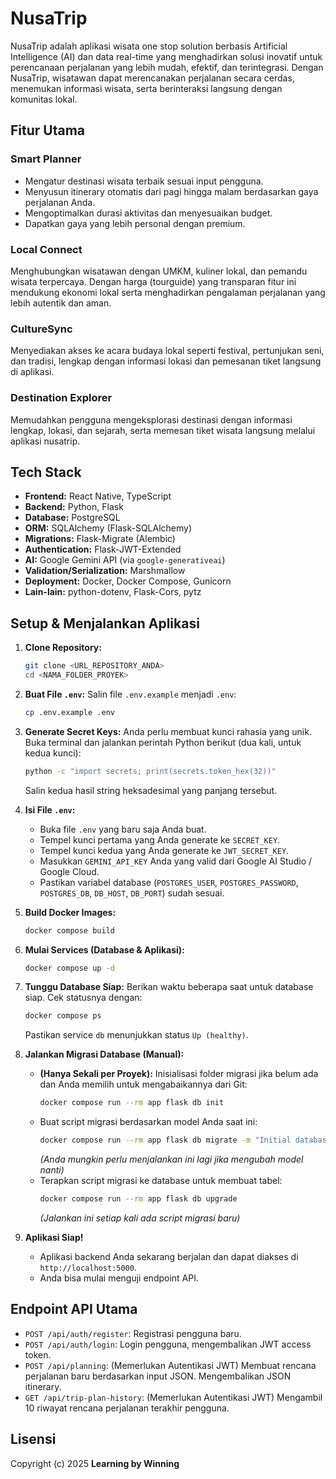 # NusaTrip

NusaTrip adalah aplikasi wisata one stop solution berbasis Artificial Intelligence (AI) dan data real-time yang menghadirkan solusi inovatif untuk perencanaan perjalanan yang lebih mudah, efektif, dan terintegrasi. Dengan NusaTrip, wisatawan dapat merencanakan perjalanan secara cerdas, menemukan informasi wisata, serta berinteraksi langsung dengan komunitas lokal.

## Fitur Utama

### Smart Planner
* Mengatur destinasi wisata terbaik sesuai input pengguna.
* Menyusun itinerary otomatis dari pagi hingga malam berdasarkan gaya perjalanan Anda.
* Mengoptimalkan durasi aktivitas dan menyesuaikan budget.
* Dapatkan gaya yang lebih personal dengan premium.

### Local Connect
Menghubungkan wisatawan dengan UMKM, kuliner lokal, dan pemandu wisata terpercaya. Dengan harga (tourguide) yang transparan fitur ini mendukung ekonomi lokal serta menghadirkan pengalaman perjalanan yang lebih autentik dan aman.

### CultureSync
Menyediakan akses ke acara budaya lokal seperti festival, pertunjukan seni, dan tradisi, lengkap dengan informasi lokasi dan pemesanan tiket langsung di aplikasi.

### Destination Explorer
Memudahkan pengguna mengeksplorasi destinasi dengan informasi lengkap, lokasi, dan sejarah, serta memesan tiket wisata langsung melalui aplikasi nusatrip.

## Tech Stack

* **Frontend:** React Native, TypeScript
* **Backend:** Python, Flask
* **Database:** PostgreSQL
* **ORM:** SQLAlchemy (Flask-SQLAlchemy)
* **Migrations:** Flask-Migrate (Alembic)
* **Authentication:** Flask-JWT-Extended
* **AI:** Google Gemini API (via `google-generativeai`)
* **Validation/Serialization:** Marshmallow
* **Deployment:** Docker, Docker Compose, Gunicorn
* **Lain-lain:** python-dotenv, Flask-Cors, pytz


## Setup & Menjalankan Aplikasi

1.  **Clone Repository:**
    ```bash
    git clone <URL_REPOSITORY_ANDA>
    cd <NAMA_FOLDER_PROYEK>
    ```

2.  **Buat File `.env`:**
    Salin file `.env.example` menjadi `.env`:
    ```bash
    cp .env.example .env
    ```

3.  **Generate Secret Keys:** Anda perlu membuat kunci rahasia yang unik. Buka terminal dan jalankan perintah Python berikut (dua kali, untuk kedua kunci):
    ```bash
    python -c "import secrets; print(secrets.token_hex(32))"
    ```
    Salin kedua hasil string heksadesimal yang panjang tersebut.

4.  **Isi File `.env`:**
    * Buka file `.env` yang baru saja Anda buat.
    * Tempel kunci pertama yang Anda generate ke `SECRET_KEY`.
    * Tempel kunci kedua yang Anda generate ke `JWT_SECRET_KEY`.
    * Masukkan `GEMINI_API_KEY` Anda yang valid dari Google AI Studio / Google Cloud.
    * Pastikan variabel database (`POSTGRES_USER`, `POSTGRES_PASSWORD`, `POSTGRES_DB`, `DB_HOST`, `DB_PORT`) sudah sesuai.

5.  **Build Docker Images:**
    ```bash
    docker compose build
    ```

6.  **Mulai Services (Database & Aplikasi):**
    ```bash
    docker compose up -d
    ```

7.  **Tunggu Database Siap:** Berikan waktu beberapa saat untuk database siap. Cek statusnya dengan:
    ```bash
    docker compose ps
    ```
    Pastikan service `db` menunjukkan status `Up (healthy)`.

8.  **Jalankan Migrasi Database (Manual):**
    * **(Hanya Sekali per Proyek):** Inisialisasi folder migrasi jika belum ada dan Anda memilih untuk mengabaikannya dari Git:
        ```bash
        docker compose run --rm app flask db init
        ```
    * Buat script migrasi berdasarkan model Anda saat ini:
        ```bash
        docker compose run --rm app flask db migrate -m "Initial database schema"
        ```
        *(Anda mungkin perlu menjalankan ini lagi jika mengubah model nanti)*
    * Terapkan script migrasi ke database untuk membuat tabel:
        ```bash
        docker compose run --rm app flask db upgrade
        ```
        *(Jalankan ini setiap kali ada script migrasi baru)*

9.  **Aplikasi Siap!**
    * Aplikasi backend Anda sekarang berjalan dan dapat diakses di `http://localhost:5000`.
    * Anda bisa mulai menguji endpoint API.

## Endpoint API Utama

* `POST /api/auth/register`: Registrasi pengguna baru.
* `POST /api/auth/login`: Login pengguna, mengembalikan JWT access token.
* `POST /api/planning`: (Memerlukan Autentikasi JWT) Membuat rencana perjalanan baru berdasarkan input JSON. Mengembalikan JSON itinerary.
* `GET /api/trip-plan-history`: (Memerlukan Autentikasi JWT) Mengambil 10 riwayat rencana perjalanan terakhir pengguna.

## Lisensi

Copyright (c) 2025 **Learning by Winning**
